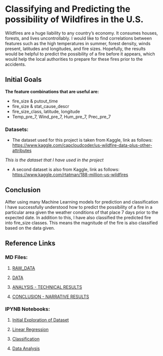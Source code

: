 # Classifying and Predicting the possibility of Wildfires in the U.S.

Wildfires are a huge liability to any country’s economy. It consumes houses, forests, and lives uncontrollably. I would like to find correlations between features such as the high temperatures in summer, forest density, winds present, latitudes and longitudes, and fire sizes. Hopefully, the results would be helpful to predict the possibility of a fire before it appears, which would help the local authorities to prepare for these fires prior to the accidents.

## Initial Goals

**The feature combinations that are useful are:** 
* fire_size & putout_time 
* fire_size & stat_cause_descr 
* fire_size_class, latitude, longitude
* Temp_pre_7, Wind_pre_7, Hum_pre_7, Prec_pre_7

<!-- ### My Output: 
* I am hoping to predict the possibility of wildfires before they happen to help the local authorities to be prepared. -->

### Datasets:
* The dataset used for this project is taken from Kaggle, link as follows:
https://www.kaggle.com/capcloudcoder/us-wildfire-data-plus-other-attributes 

*This is the dataset that I have used in the project*

* A second dataset is also from Kaggle, link as follows:
https://www.kaggle.com/rtatman/188-million-us-wildfires

## Conclusion

Alfter using many Machine Learning models for prediction and classification I have successfully understood how to predict the possibility of a fire in a particular area given the weather conditions of that place 7 days prior to the expected date. In addition to this, I have also classified the predicted fire into fire_size classes. This means the magnitude of the fire is also classified based on the data given.

## Reference Links
### MD Files:

1. [RAW_DATA](https://github.com/annie0sc/wildfire-usa-ml/blob/main/RAW_DATA.md)

1. [DATA](https://github.com/annie0sc/wildfire-usa-ml/blob/main/DATA.md)

1. [ANALYSIS - TECHNICAL RESULTS](https://github.com/annie0sc/wildfire-usa-ml/blob/main/ANALYSIS.md)

1. [CONCLUSION - NARRATIVE RESULTS](https://github.com/annie0sc/wildfire-usa-ml/blob/main/CONCLUSION.md)

### IPYNB Notebooks: 

1. [Initial Exploration of Dataset](https://github.com/annie0sc/wildfire-usa-ml/blob/main/initial_exploration.ipynb)

1. [Linear Regression](https://github.com/annie0sc/wildfire-usa-ml/blob/main/linear_regression.ipynb)

1. [Classification](https://github.com/annie0sc/wildfire-usa-ml/blob/main/Classification.ipynb)

1. [Data Analysis](https://github.com/annie0sc/wildfire-usa-ml/blob/main/Data%20Analysis.ipynb)